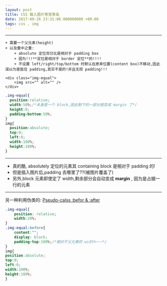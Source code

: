 ```yaml
---
layout: post
title: CSS 载入图片等宽等高
date: 2017-09-26 23:31:00.000000000 +09:00
tags: css , img
---
```


***

    + 需要一个父元素(height)
	+ 以及重中之重:
		+ absolute 定位百分比是相对于 padding box
		+ 因为!!!**定位是相对于 border 定位**的!!!!
		+ 不设置 left/right/top/bottom 时默认在原来位置(content box)不移动,因此误以为是抵住 padding,其实不是的!并且无视 padding!!!

```
<div class="img-equal">
	<img src="" alt="" />
</div>
```

```css
.img-equal{
  position:relative;
  width:50%;/*本身是一个 block,因此剩下的一部分就变成 margin 了*/
  height:0;
  padding-bottom:50%;
}
img{
  position:absolute;
  top:0;
  left:0;
  width:100%;
  height:100%;
}
```

***

+ 真的酷, absolutely 定位的元素其 containing block 是相对于 padding 的!
+ 但是插入图片后,padding 去哪里了??(被图片覆盖了)
+ 另外,block 元素即使定了 width,剩余部分会自动变成 **margin** , 因为是占据一行的元素
***
另一种利用伪类的:
[Pseudo-calss :befor & :after](https://www.evernote.com/shard/s245/nl/50832658/c4dd1d9c-a57b-47ef-a054-ebbc109b1a25/)

```css
.img-equal{
	position: relative;
	width:20%;
}
.img-equal:before{
	content:"";
	display: block;
	padding-top:100%;/*相对于父元素的 width~~~*/
}
img{
position:absolute;
top:0;
left:0;
width:100%;
height:100%;
}
```
